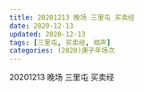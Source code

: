 ```yaml
---
title: 20201213 晚场 三里屯 买卖经 
date: 2020-12-13
updated: 2020-12-13
tags: [三里屯, 买卖经, 相声] 
categories: (2020)庚子年场次
---
```

20201213 晚场 三里屯 买卖经 



